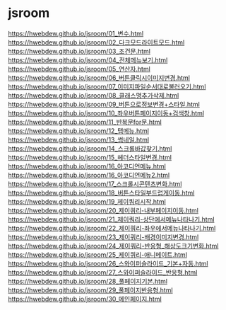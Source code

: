 # jsroom
https://hwebdew.github.io/jsroom/01_변수.html<br />
https://hwebdew.github.io/jsroom/02_다크모드라이트모드.html<br />
https://hwebdew.github.io/jsroom/03_조건문.html<br />
https://hwebdew.github.io/jsroom/04_전체메뉴보기.html<br />
https://hwebdew.github.io/jsroom/05_연산자.html<br />
https://hwebdew.github.io/jsroom/06_버튼클릭시이미지변경.html<br />
https://hwebdew.github.io/jsroom/07_이미지파일순서대로불러오기.html<br />
https://hwebdew.github.io/jsroom/08_클래스명추가삭제.html<br />
https://hwebdew.github.io/jsroom/09_버튼으로정보변경+스타일.html<br />
https://hwebdew.github.io/jsroom/10_좌우버튼페이지이동+검색창.html<br />
https://hwebdew.github.io/jsroom/11_반복문for문.html<br />
https://hwebdew.github.io/jsroom/12_탭메뉴.html<br />
https://hwebdew.github.io/jsroom/13_썸네일.html<br />
https://hwebdew.github.io/jsroom/14_스크롤바값찾기.html<br />
https://hwebdew.github.io/jsroom/15_헤더스타일변경.html<br />
https://hwebdew.github.io/jsroom/16_아코디언메뉴.html<br />
https://hwebdew.github.io/jsroom/16_아코디언메뉴2.html<br />
https://hwebdew.github.io/jsroom/17_스크롤시콘텐츠변화.html<br />
https://hwebdew.github.io/jsroom/18_버튼스타일부드럽게이동.html<br />
https://hwebdew.github.io/jsroom/19_제이쿼리시작.html<br />
https://hwebdew.github.io/jsroom/20_제이쿼리-내부페이지이동.html<br />
https://hwebdew.github.io/jsroom/21_제이쿼리-상단에서메뉴나타나기.html<br />
https://hwebdew.github.io/jsroom/22_제이쿼리-좌우에서메뉴나타나기.html<br />
https://hwebdew.github.io/jsroom/23_제이쿼리-배경이미지변경.html<br />
https://hwebdew.github.io/jsroom/24_제이쿼리-반응형_해상도크기변화.html<br />
https://hwebdew.github.io/jsroom/25_제이쿼리-애니메이트.html<br />
https://hwebdew.github.io/jsroom/26_스와이퍼슬라이드_기본+자동.html<br />
https://hwebdew.github.io/jsroom/27_스와이퍼슬라이드_반응형.html<br />
https://hwebdew.github.io/jsroom/28_풀페이지기본.html<br />
https://hwebdew.github.io/jsroom/29_풀페이지반응형.html<br />
https://hwebdew.github.io/jsroom/30_메인페이지.html<br />
